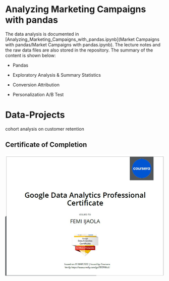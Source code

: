 # Analyzing Marketing Campaigns with pandas

The data analysis is documented in [Analyzing_Marketing_Campaigns_with_pandas.ipynb](Market Campaigns with pandas/Market Campaigns with pandas.ipynb). The lecture notes and the raw data files are also stored in the repository. The summary of the content is shown below:

- Pandas

- Exploratory Analysis & Summary Statistics

- Conversion Attribution

- Personalization A/B Test




# Data-Projects
cohort analysis on customer retention

## Certificate of Completion

![Certificate of Completion](./google/data_cert.JPG)
